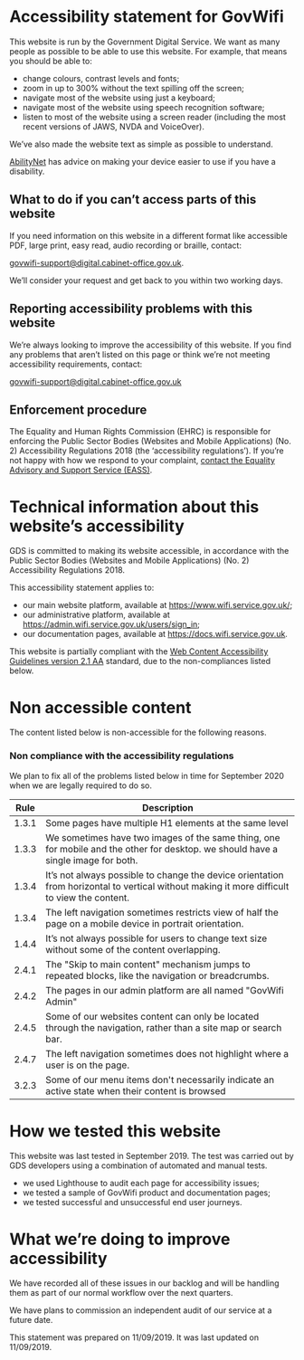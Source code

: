 # Accessibility statement for GovWifi

This website is run by the Government Digital Service. We want as many
people as possible to be able to use this website. For example, that
means you should be able to:

* change colours, contrast levels and fonts;
* zoom in up to 300% without the text spilling off the screen;
* navigate most of the website using just a keyboard;
* navigate most of the website using speech recognition software;
* listen to most of the website using a screen reader (including the
  most recent versions of JAWS, NVDA and VoiceOver).

We’ve also made the website text as simple as possible to understand.

[AbilityNet](https://mcmw.abilitynet.org.uk/) has advice on making
your device easier to use if you have a disability.

## What to do if you can’t access parts of this website

If you need information on this website in a different format like
 accessible PDF, large print, easy read, audio recording or braille, contact:

[govwifi-support@digital.cabinet-office.gov.uk](mailto:govwifi-support@digital.cabinet-office.gov.uk).

We’ll consider your request and get back to you within two working days.

## Reporting accessibility problems with this website

We’re always looking to improve the accessibility of this website. If
you find any problems that aren’t listed on this page or think we’re
not meeting accessibility requirements, contact:

[govwifi-support@digital.cabinet-office.gov.uk](maito:govwifi-support@digital.cabinet-office.gov.uk)

## Enforcement procedure
The Equality and Human Rights Commission (EHRC) is responsible for
enforcing the Public Sector Bodies (Websites and Mobile Applications)
(No. 2) Accessibility Regulations 2018 (the ‘accessibility
regulations’). If you’re not happy with how we respond to your
complaint, [contact the Equality Advisory and Support Service
(EASS)](https://www.equalityadvisoryservice.com/).

# Technical information about this website’s accessibility

GDS is committed to making its website accessible, in accordance with
the Public Sector Bodies (Websites and Mobile Applications) (No. 2)
Accessibility Regulations 2018.

This accessibility statement applies to:

* our main website platform, available at <https://www.wifi.service.gov.uk/>;
* our administrative platform, available at <https://admin.wifi.service.gov.uk/users/sign_in>;
* our documentation pages, available at <https://docs.wifi.service.gov.uk>.


This website is partially compliant with the [Web Content
Accessibility Guidelines version 2.1 AA](https://www.w3.org/TR/WCAG21/)
standard, due to the non-compliances listed below.

# Non accessible content
The content listed below is non-accessible for the following reasons.

### Non compliance with the accessibility regulations

We plan to fix all of the problems listed below in time for September 2020 when we are legally required to do so.

<!-- Turn this back into a list of sentences all ending with "This fails WCAG 2.1 success criterion 1.4.4 (resize text).", possibly with a link.
 -->
| Rule  | Description                                                                                                                                 |
|-------|---------------------------------------------------------------------------------------------------------------------------------------------|
| 1.3.1 | Some pages have multiple H1 elements at the same level                                                                                      |
| 1.3.3 | We sometimes have two images of the same thing, one for mobile and the other for desktop. we should have a single image for both.           |
| 1.3.4 | It’s not always possible to change the device orientation from horizontal to vertical without making it more difficult to view the content. |
| 1.3.4 | The left navigation sometimes restricts view of half the page on a mobile device in portrait orientation.                                   |
| 1.4.4 | It’s not always possible for users to change text size without some of the content overlapping.                                             |
| 2.4.1 | The "Skip to main content" mechanism jumps to repeated blocks, like the navigation or breadcrumbs.                                          |
| 2.4.2 | The pages in our admin platform are all named "GovWifi Admin"                                                                               |
| 2.4.5 | Some of our websites content can only be located through the navigation, rather than a site map or search bar.                              |
| 2.4.7 | The left navigation sometimes does not highlight where a user is on the page.                                                               |
| 3.2.3 | Some of our menu items don't necessarily indicate an active state when their content is browsed                                             |


# How we tested this website
This website was last tested in September 2019. The test was carried
out by GDS developers using a combination of automated and manual tests.

* we used Lighthouse to audit each page for accessibility issues;
* we tested a sample of GovWifi product and documentation pages;
* we tested successful and unsuccessful end user journeys.

# What we’re doing to improve accessibility

We have recorded all of these issues in our backlog and will be
handling them as part of our normal workflow over the next quarters.

We have plans to commission an independent audit of our service at a
future date.

This statement was prepared on 11/09/2019. It
was last updated on 11/09/2019.
